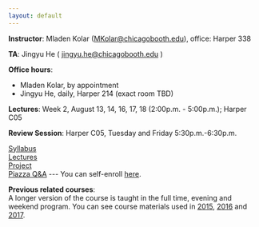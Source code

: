 ```yaml
---
layout: default
---
```


**Instructor**: Mladen Kolar ([MKolar@chicagobooth.edu](mailto:MKolar@chicagobooth.edu)), office: Harper 338   

**TA**: Jingyu He ( [jingyu.he@chicagobooth.edu](mailto:jingyu.he@chicagobooth.edu) )

**Office hours**:  

 * Mladen Kolar, by appointment  
 * Jingyu He, daily, Harper 214 (exact room TBD)

**Lectures**: Week 2, August 13, 14, 16, 17, 18 (2:00p.m. - 5:00p.m.); Harper C05

**Review Session**: Harper C05, Tuesday and Friday 5:30p.m.-6:30p.m.

[Syllabus](syllabus)  
[Lectures](lectures)  
[Project](project)  
[Piazza Q&A](https://piazza.com/chicagobooth/summer2018/bus41812/home)  --- You can self-enroll [here](https://piazza.com/chicagobooth/summer2018/bus41812).

**Previous related courses**:   
A longer version of the course is taught in the full time, evening and weekend program. You can see course materials used in [2015](https://chicagoboothml.github.io/MachineLearning_Fall2015/), [2016](https://chicagoboothml.github.io/ML2016/)
and [2017](https://chicagoboothml.github.io/ML2017/).
